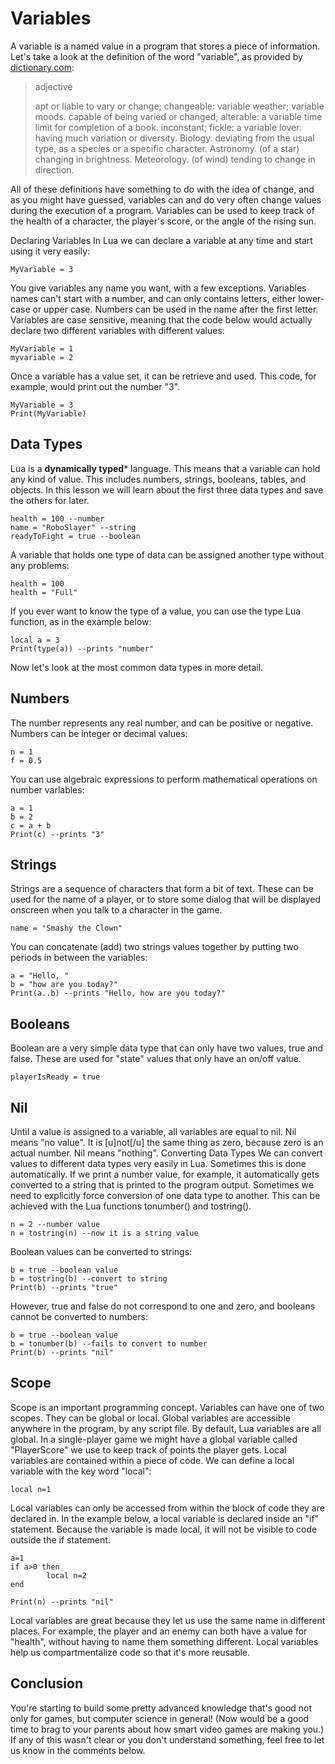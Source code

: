 # Variables
A variable is a named value in a program that stores a piece of information. Let's take a look at the definition of the word "variable", as provided by [dictionary.com](http://dictionary.reference.com/browse/variable):

> adjective
> 
> apt or liable to vary or change; changeable:
variable weather; variable moods.
capable of being varied or changed; alterable:
a variable time limit for completion of a book.
inconstant; fickle:
a variable lover.
having much variation or diversity.
Biology. deviating from the usual type, as a species or a specific character.
Astronomy. (of a star) changing in brightness.
Meteorology. (of wind) tending to change in direction.

All of these definitions have something to do with the idea of change, and as you might have guessed, variables can and do very often change values during the execution of a program. Variables can be used to keep track of the health of a character, the player's score, or the angle of the rising sun.

Declaring Variables
In Lua we can declare a variable at any time and start using it very easily:

```
MyVariable = 3
```

You give variables any name you want, with a few exceptions. Variables names can't start with a number, and can only contains letters, either lower-case or upper case. Numbers can be used in the name after the first letter. Variables are case sensitive, meaning that the code below would actually declare two different variables with different values:

```
MyVariable = 1
myvariable = 2
```

Once a variable has a value set, it can be retrieve and used. This code, for example, would print out the number "3".

```
MyVariable = 3
Print(MyVariable)
```

## Data Types
Lua is a **dynamically typed*** language. This means that a variable can hold any kind of value. This includes numbers, strings, booleans, tables, and objects. In this lesson we will learn about the first three data types and save the others for later.

```
health = 100 --number
name = "RoboSlayer" --string
readyToFight = true --boolean
```

A variable that holds one type of data can be assigned another type without any problems:

```
health = 100
health = "Full"
```

If you ever want to know the type of a value, you can use the type Lua function, as in the example below:

```
local a = 3
Print(type(a)) --prints "number"
```

Now let's look at the most common data types in more detail.

## Numbers

The number represents any real number, and can be positive or negative. Numbers can be integer or decimal values:

```
n = 1
f = 0.5
```

You can use algebraic expressions to perform mathematical operations on number varlables:

```
a = 1
b = 2
c = a + b
Print(c) --prints "3"
```

## Strings

Strings are a sequence of characters that form a bit of text. These can be used for the name of a player, or to store some dialog that will be displayed onscreen when you talk to a character in the game.

```
name = "Smashy the Clown"
```

You can concatenate (add) two strings values together by putting two periods in between the variables:

```
a = "Hello, "
b = "how are you today?"
Print(a..b) --prints "Hello, how are you today?"
```

## Booleans

Boolean are a very simple data type that can only have two values, true and false. These are used for "state" values that only have an on/off value.
```
playerIsReady = true
```

## Nil
Until a value is assigned to a variable, all variables are equal to nil. Nil means "no value". It is [u]not[/u] the same thing as zero, because zero is an actual number. Nil means "nothing".
Converting Data Types
We can convert values to different data types very easily in Lua. Sometimes this is done automatically. If we print a number value, for example, it automatically gets converted to a string that is printed to the program output. Sometimes we need to explicitly force conversion of one data type to another. This can be achieved with the Lua functions tonumber() and tostring().
```
n = 2 --number value
n = tostring(n) --now it is a string value
```

Boolean values can be converted to strings:
```
b = true --boolean value
b = tostring(b) --convert to string
Print(b) --prints "true"
```

However, true and false do not correspond to one and zero, and booleans cannot be converted to numbers:
```
b = true --boolean value
b = tonumber(b) --fails to convert to number
Print(b) --prints "nil"
```

## Scope

Scope is an important programming concept. Variables can have one of two scopes. They can be global or local. Global variables are accessible anywhere in the program, by any script file. By default, Lua variables are all global. In a single-player game we might have a global variable called "PlayerScore" we use to keep track of points the player gets.
Local variables are contained within a piece of code. We can define a local variable with the key word "local":

```
local n=1
```

Local variables can only be accessed from within the block of code they are declared in. In the example below, a local variable is declared inside an "if" statement. Because the variable is made local, it will not be visible to code outside the if statement.

```
a=1
if a>0 then
        local n=2
end

Print(n) --prints "nil"
```

Local variables are great because they let us use the same name in different places. For example, the player and an enemy can both have a value for "health", without having to name them something different. Local variables help us compartmentalize code so that it's more reusable.

## Conclusion

You're starting to build some pretty advanced knowledge that's good not only for games, but computer science in general! (Now would be a good time to brag to your parents about how smart video games are making you.) If any of this wasn't clear or you don't understand something, feel free to let us know in the comments below.
